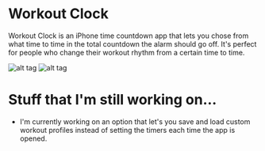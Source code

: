 # Workout Clock
Workout Clock is an iPhone time countdown app that lets you chose from what time to time in the total countdown the alarm should go off. It's perfect for people who change their workout rhythm from a certain time to time.

![alt tag](https://raw.github.com/bressan3/Workout-Clock/img/1.png) ![alt tag](https://raw.github.com/bressan3/Workout-Clock/img/2.png)

# Stuff that I'm still working on...
- I'm currently working on an option that let's you save and load custom workout profiles instead of setting the timers each time the app is opened.
